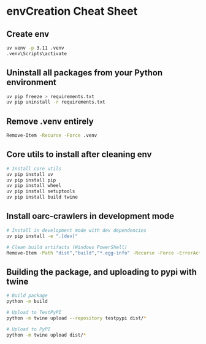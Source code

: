 # envCreation Cheat Sheet

## Create env

```bash
uv venv -p 3.11 .venv
.venv\Scripts\activate
```

## Uninstall all packages from your Python environment

```bash
uv pip freeze > requirements.txt
uv pip uninstall -r requirements.txt
```

## Remove .venv entirely
```bash
Remove-Item -Recurse -Force .venv
```

## Core utils to install after cleaning env
```bash
# Install core utils
uv pip install uv
uv pip install pip
uv pip install wheel
uv pip install setuptools
uv pip install build twine
```

## Install oarc-crawlers in development mode

```bash
# Install in development mode with dev dependencies
uv pip install -e ".[dev]"

# Clean build artifacts (Windows PowerShell)
Remove-Item -Path "dist","build","*.egg-info" -Recurse -Force -ErrorAction SilentlyContinue
```

## Building the package, and uploading to pypi with twine

```bash
# Build package
python -m build

# Upload to TestPyPI
python -m twine upload --repository testpypi dist/*

# Upload to PyPI
python -m twine upload dist/*
```